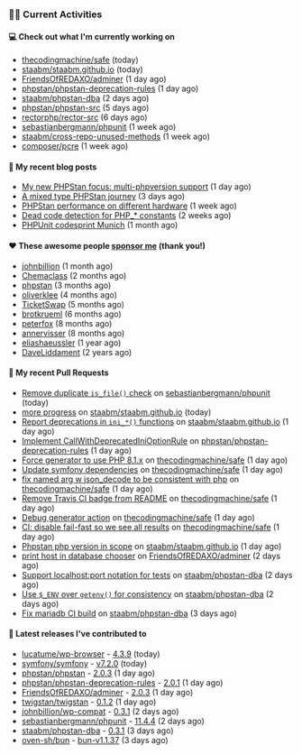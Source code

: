 ### 👨‍💻 Current Activities


#### 💻 Check out what I'm currently working on

- [thecodingmachine/safe](https://github.com/thecodingmachine/safe) (today)
- [staabm/staabm.github.io](https://github.com/staabm/staabm.github.io) (today)
- [FriendsOfREDAXO/adminer](https://github.com/FriendsOfREDAXO/adminer) (1 day ago)
- [phpstan/phpstan-deprecation-rules](https://github.com/phpstan/phpstan-deprecation-rules) (1 day ago)
- [staabm/phpstan-dba](https://github.com/staabm/phpstan-dba) (2 days ago)
- [phpstan/phpstan-src](https://github.com/phpstan/phpstan-src) (5 days ago)
- [rectorphp/rector-src](https://github.com/rectorphp/rector-src) (6 days ago)
- [sebastianbergmann/phpunit](https://github.com/sebastianbergmann/phpunit) (1 week ago)
- [staabm/cross-repo-unused-methods](https://github.com/staabm/cross-repo-unused-methods) (1 week ago)
- [composer/pcre](https://github.com/composer/pcre) (1 week ago)


#### 📜 My recent blog posts

- [My new PHPStan focus: multi-phpversion support](https://staabm.github.io/2024/11/28/phpstan-php-version-in-scope.html) (1 day ago)
- [A mixed type PHPStan journey](https://staabm.github.io/2024/11/26/phpstan-mixed-types.html) (3 days ago)
- [PHPStan performance on different hardware](https://staabm.github.io/2024/11/17/phpstan-performance-on-different-hardware.html) (1 week ago)
- [Dead code detection for PHP_* constants](https://staabm.github.io/2024/11/14/phpstan-php-version-narrowing.html) (2 weeks ago)
- [PHPUnit codesprint Munich](https://staabm.github.io/2024/10/19/phpunit-codesprint-munich.html) (1 month ago)


#### ❤️ These awesome people [sponsor me](https://github.com/sponsors/staabm) (thank you!)

- [johnbillion](https://github.com/johnbillion) (1 month ago)
- [Chemaclass](https://github.com/Chemaclass) (2 months ago)
- [phpstan](https://github.com/phpstan) (3 months ago)
- [oliverklee](https://github.com/oliverklee) (4 months ago)
- [TicketSwap](https://github.com/TicketSwap) (5 months ago)
- [brotkrueml](https://github.com/brotkrueml) (6 months ago)
- [peterfox](https://github.com/peterfox) (8 months ago)
- [annervisser](https://github.com/annervisser) (8 months ago)
- [eliashaeussler](https://github.com/eliashaeussler) (1 year ago)
- [DaveLiddament](https://github.com/DaveLiddament) (2 years ago)


#### 🔨 My recent Pull Requests

- [Remove duplicate `is_file()` check](https://github.com/sebastianbergmann/phpunit/pull/6050) on [sebastianbergmann/phpunit](https://github.com/sebastianbergmann/phpunit) (today)
- [more progress](https://github.com/staabm/staabm.github.io/pull/126) on [staabm/staabm.github.io](https://github.com/staabm/staabm.github.io) (today)
- [Report deprecations in `ini_*()` functions](https://github.com/staabm/staabm.github.io/pull/125) on [staabm/staabm.github.io](https://github.com/staabm/staabm.github.io) (1 day ago)
- [Implement CallWithDeprecatedIniOptionRule](https://github.com/phpstan/phpstan-deprecation-rules/pull/120) on [phpstan/phpstan-deprecation-rules](https://github.com/phpstan/phpstan-deprecation-rules) (1 day ago)
- [Force generator to use PHP 8.1.x](https://github.com/thecodingmachine/safe/pull/476) on [thecodingmachine/safe](https://github.com/thecodingmachine/safe) (1 day ago)
- [Update symfony dependencies](https://github.com/thecodingmachine/safe/pull/475) on [thecodingmachine/safe](https://github.com/thecodingmachine/safe) (1 day ago)
- [fix named arg w json_decode to be consistent with php](https://github.com/thecodingmachine/safe/pull/473) on [thecodingmachine/safe](https://github.com/thecodingmachine/safe) (1 day ago)
- [Remove Travis CI badge from README](https://github.com/thecodingmachine/safe/pull/472) on [thecodingmachine/safe](https://github.com/thecodingmachine/safe) (1 day ago)
- [Debug generator action](https://github.com/thecodingmachine/safe/pull/470) on [thecodingmachine/safe](https://github.com/thecodingmachine/safe) (1 day ago)
- [CI: disable fail-fast so we see all results](https://github.com/thecodingmachine/safe/pull/469) on [thecodingmachine/safe](https://github.com/thecodingmachine/safe) (1 day ago)
- [Phpstan php version in scope](https://github.com/staabm/staabm.github.io/pull/124) on [staabm/staabm.github.io](https://github.com/staabm/staabm.github.io) (1 day ago)
- [print host in database chooser](https://github.com/FriendsOfREDAXO/adminer/pull/52) on [FriendsOfREDAXO/adminer](https://github.com/FriendsOfREDAXO/adminer) (2 days ago)
- [Support localhost:port notation for tests](https://github.com/staabm/phpstan-dba/pull/723) on [staabm/phpstan-dba](https://github.com/staabm/phpstan-dba) (2 days ago)
- [Use `$_ENV` over `getenv()` for consistency](https://github.com/staabm/phpstan-dba/pull/722) on [staabm/phpstan-dba](https://github.com/staabm/phpstan-dba) (2 days ago)
- [Fix mariadb CI build](https://github.com/staabm/phpstan-dba/pull/721) on [staabm/phpstan-dba](https://github.com/staabm/phpstan-dba) (3 days ago)


#### 🔭 Latest releases I've contributed to

- [lucatume/wp-browser](https://github.com/lucatume/wp-browser) - [4.3.9](https://github.com/lucatume/wp-browser/releases/tag/4.3.9) (today)
- [symfony/symfony](https://github.com/symfony/symfony) - [v7.2.0](https://github.com/symfony/symfony/releases/tag/v7.2.0) (today)
- [phpstan/phpstan](https://github.com/phpstan/phpstan) - [2.0.3](https://github.com/phpstan/phpstan/releases/tag/2.0.3) (1 day ago)
- [phpstan/phpstan-deprecation-rules](https://github.com/phpstan/phpstan-deprecation-rules) - [2.0.1](https://github.com/phpstan/phpstan-deprecation-rules/releases/tag/2.0.1) (1 day ago)
- [FriendsOfREDAXO/adminer](https://github.com/FriendsOfREDAXO/adminer) - [2.0.3](https://github.com/FriendsOfREDAXO/adminer/releases/tag/2.0.3) (1 day ago)
- [twigstan/twigstan](https://github.com/twigstan/twigstan) - [0.1.2](https://github.com/twigstan/twigstan/releases/tag/0.1.2) (1 day ago)
- [johnbillion/wp-compat](https://github.com/johnbillion/wp-compat) - [0.3.1](https://github.com/johnbillion/wp-compat/releases/tag/0.3.1) (2 days ago)
- [sebastianbergmann/phpunit](https://github.com/sebastianbergmann/phpunit) - [11.4.4](https://github.com/sebastianbergmann/phpunit/releases/tag/11.4.4) (2 days ago)
- [staabm/phpstan-dba](https://github.com/staabm/phpstan-dba) - [0.3.1](https://github.com/staabm/phpstan-dba/releases/tag/0.3.1) (3 days ago)
- [oven-sh/bun](https://github.com/oven-sh/bun) - [bun-v1.1.37](https://github.com/oven-sh/bun/releases/tag/bun-v1.1.37) (3 days ago)
